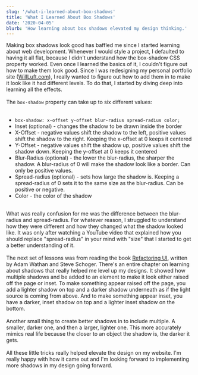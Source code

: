 ```yaml
---
slug: '/what-i-learned-about-box-shadows'
title: 'What I Learned About Box Shadows'
date: '2020-04-05'
blurb: 'How learning about box shadows elevated my design thinking.'
---
```


Making box shadows look good has baffled me since I started learning about web development. Whenever I would style a project, I defaulted to having it all flat, because I didn't understand how the box-shadow CSS property worked. Even once I learned the basics of it, I couldn't figure out how to make them look good. Since I was redesigning my personal portfolio site (<a href='https://willluft.com' rel="noopener noreferrer" target='_blank'>WillLuft.com</a>), I really wanted to figure out how to add them in to make it look like it had different levels. To do that, I started by diving deep into learning all the effects.
</br>
</br>
The `box-shadow` property can take up to six different values:
</br>
</br>

- `box-shadow: x-offset y-offset blur-radius spread-radius color;`
- Inset (optional) - changes the shadow to be drawn inside the border
- X-Offset - negative values shift the shadow to the left, positive values shift the shadow to the right. Keeping the x-offset at 0 keeps it centered
- Y-Offset - negative values shift the shadow up, positive values shift the shadow down. Keeping the y-offset at 0 keeps it centered
- Blur-Radius (optional) - the lower the blur-radius, the sharper the shadow. A blur-radius of 0 will make the shadow look like a border. Can only be positive values.
- Spread-radius (optional) - sets how large the shadow is. Keeping a spread-radius of 0 sets it to the same size as the blur-radius. Can be positive or negative.
- Color - the color of the shadow

</br>
What was really confusion for me was the difference between the blur-radius and spread-radius. For whatever reason, I struggled to understand how they were different and how they changed what the shadow looked like. It was only after watching a YouTube video that explained how you should replace "spread-radius" in your mind with "size" that I started to get a better understanding of it.
</br>
</br>
The next set of lessons was from reading the book <a href='https://refactoringui.com/' rel="noopener noreferrer" target='_blank'>Refactoring UI</a>, written by Adam Wathan and Steve Schoger. There's an entire chapter on learning about shadows that really helped me level up my designs. It showed how multiple shadows and be added to an element to make it look either raised off the page or inset. To make something appear raised off the page, you add a lighter shadow on top and a darker shadow underneath as if the light source is coming from above. And to make something appear inset, you have a darker, inset shadow on top and a lighter inset shadow on the bottom.
</br>
</br>
Another small thing to create better shadows in to include multiple. A smaller, darker one, and then a larger, lighter one. This more accurately mimics real life because the closer to an object the shadow is, the darker it gets.
</br>
</br>
All these little tricks really helped elevate the design on my website. I'm really happy with how it came out and I'm looking forward to implementing more shadows in my design going forward.
